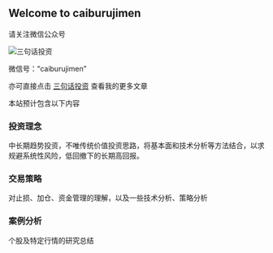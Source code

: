 ## Welcome to caiburujimen

请关注微信公众号

 ![三句话投资](http://mmbiz.qpic.cn/mmbiz_jpg/QK7KwQxRuUJfn7VSMRGxgruSmzsqkUnOlQRAGVlNETpNH6iaeZg9NNIJGMWgiaazUDKYjdgGpdqNpPxyXgSpFXibA/640?wx_fmt=jpeg&tp=webp&wxfrom=5&wx_lazy=1)

微信号：“caiburujimen”

亦可直接点击 [三句话投资](https://mp.weixin.qq.com/mp/homepage?__biz=MzIyNzYwNTk0Nw==&hid=1&sn=e9f272fefd27fa7a7f4e77e167f12c5c&uin=&key=&devicetype=Windows+UnKnow&version=62040525&lang=zh_CN&winzoom=1) 查看我的更多文章

本站预计包含以下内容

### 投资理念

中长期趋势投资，不唯传统价值投资思路，将基本面和技术分析等方法结合，以求规避系统性风险，低回撤下的长期高回报。

### 交易策略

对止损、加仓、资金管理的理解，以及一些技术分析、策略分析

### 案例分析

个股及特定行情的研究总结




